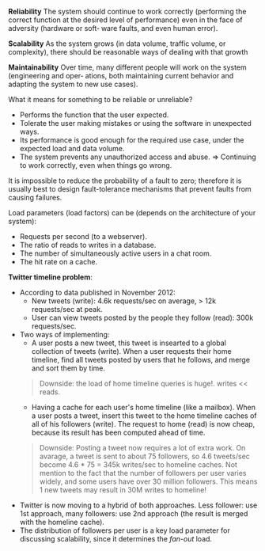 **Reliability**
The system should continue to work correctly (performing the correct function at the desired level of performance) even in the face of adversity (hardware or soft‐ ware faults, and even human error).

**Scalability**
As the system grows (in data volume, traffic volume, or complexity), there should be reasonable ways of dealing with that growth

**Maintainability**
Over time, many different people will work on the system (engineering and oper‐ ations, both maintaining current behavior and adapting the system to new use cases).

What it means for something to be reliable or unreliable?
- Performs the function that the user expected.
- Tolerate the user making mistakes or using the software in unexpected ways.
- Its performance is good enough for the required use case, under the expected load and data volume.
- The system prevents any unauthorized access and abuse.
=> Continuing to work correctly, even when things go wrong.

It is impossible to reduce the probability of a fault to zero; therefore it is usually best to design fault-tolerance mechanisms that prevent faults from causing failures.

Load parameters (load factors) can be (depends on the architecture of your system):
- Requests per second (to a webserver).
- The ratio of reads to writes in a database.
- The number of simultaneously active users in a chat room.
- The hit rate on a cache.

**Twitter timeline problem**:
- According to data published in November 2012:
  - New tweets (write): 4.6k requests/sec on average, > 12k requests/sec at peak.
  - User can view tweets posted by the people they follow (read): 300k requests/sec.
- Two ways of implementing:
  - A user posts a new tweet, this tweet is insearted to a global collection of tweets (write). When a user requests their home timeline, find all tweets posted by users that he follows, and merge and sort them by time.
  > Downside: the load of home timeline queries is huge!. writes << reads.
  - Having a cache for each user's home timeline (like a mailbox). When a user posts a tweet, insert this tweet to the home timeline caches of all of his followers (write). The request to home (read) is now cheap, because its result has been computed ahead of time.
  > Downside: Posting a tweet now requires a lot of extra work. On avarage, a tweet is sent to about 75 followers, so 4.6 tweets/sec become 4.6 * 75 = 345k writes/sec to homeline caches. Not mention to the fact that the number of followers per user varies widely, and some users have over 30 million followers. This means 1 new tweets may result in 30M writes to homeline!
 - Twitter is now moving to a hybrid of both approaches. Less follower: use 1st approach, many followers: use 2nd approach (the result is merged with the homeline cache).
 - The distribution of followers per user is a key load parameter for discussing scalability, since it determines the _fan-out_ load.
 
